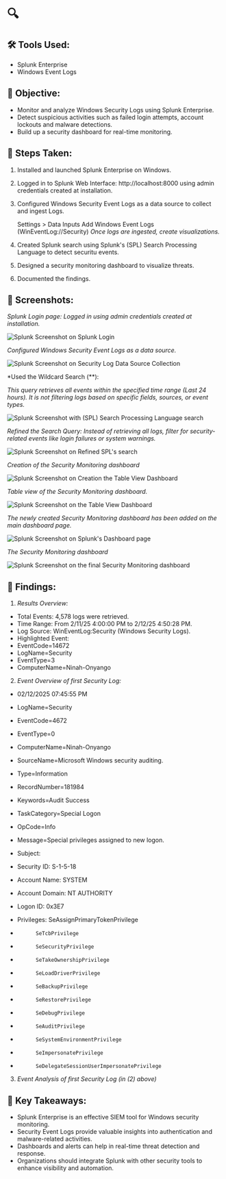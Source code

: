 # 🔍 

## 🛠 Tools Used:
- Splunk Enterprise
- Windows Event Logs

## 🎯 Objective:
- Monitor and analyze Windows Security Logs using Splunk Enterprise.
- Detect suspicious activities such as failed login attempts, account lockouts and malware detections.
- Build up a security dashboard for real-time monitoring.

## 📖 Steps Taken:
1. Installed and launched Splunk Enterprise on Windows.
2. Logged in to Splunk Web Interface: http://localhost:8000 using admin credentials created at installation.
3. Configured Windows Security Event Logs as a data source to collect and ingest Logs.

     Settings > Data Inputs
     Add Windows Event Logs (WinEventLog://Security)
     *Once logs are ingested, create visualizations.*

4. Created Splunk search using Splunk's (SPL) Search Processing Language to detect securitu events.
5. Designed a security monitoring dashboard to visualize threats.
6. Documented the findings. 

## 📸 Screenshots: 
*Splunk Login page: Logged in using admin credentials created at installation.*

![Splunk Screenshot on Splunk Login](images/splunkLogin.png)

*Configured Windows Security Event Logs as a data source.*

![Splunk Screenshot on Security Log Data Source Collection](images/securityLogDataSource.png)

*Used the Wildcard Search (**):

*This query retrieves all events within the specified time range (Last 24 hours).*
*It is not filtering logs based on specific fields, sources, or event types.*

![Splunk Screenshot with (SPL) Search Processing Language search](images/splunkSearch.png)

*Refined the Search Query: Instead of retrieving all logs, filter for*
*security-related events like login failures or system warnings.*
          
![Splunk Screenshot on Refined SPL's search](images/refinedSPLsearch.png)

*Creation of the Security Monitoring dashboard*

![Splunk Screenshot on Creation the Table View Dashboard](images/createTableDashboard.png)

*Table view of the Security Monitoring dashboard.*

![Splunk Screenshot on the Table View Dashboard](images/TableViewSecuritySearch.png)

*The newly created Security Monitoring dashboard has been added on the main dashboard page.*

![Splunk Screenshot on Splunk's Dashboard page](images/Dashboard.png)

*The Security Monitoring dashboard*

![Splunk Screenshot on the final Security Monitoring dashboard](images/securityMonitoringDashboard.png)

## 📝 Findings:
1. *Results Overview:*

- Total Events: 4,578 logs were retrieved.
- Time Range: From 2/11/25 4:00:00 PM to 2/12/25 4:50:28 PM.
- Log Source: WinEventLog:Security (Windows Security Logs).
- Highlighted Event:
- EventCode=14672
- LogName=Security
- EventType=3
- ComputerName=Ninah-Onyango

2. *Event Overview of first Security Log:*

- 02/12/2025 07:45:55 PM
- LogName=Security
- EventCode=4672
- EventType=0
- ComputerName=Ninah-Onyango
- SourceName=Microsoft Windows security auditing.
- Type=Information
- RecordNumber=181984
- Keywords=Audit Success
- TaskCategory=Special Logon
- OpCode=Info
- Message=Special privileges assigned to new logon.

- Subject:
- 	Security ID:		S-1-5-18
- 	Account Name:		SYSTEM
- 	Account Domain:		NT AUTHORITY
- 	Logon ID:		0x3E7

- Privileges:		SeAssignPrimaryTokenPrivilege
- 			SeTcbPrivilege
- 			SeSecurityPrivilege
- 			SeTakeOwnershipPrivilege
- 			SeLoadDriverPrivilege
- 			SeBackupPrivilege
- 			SeRestorePrivilege
- 			SeDebugPrivilege
- 			SeAuditPrivilege
- 			SeSystemEnvironmentPrivilege
- 			SeImpersonatePrivilege
- 			SeDelegateSessionUserImpersonatePrivilege	

3. *Event Analysis of first Security Log (in (2) above)*





## 🚀 Key Takeaways:
- Splunk Enterprise is an effective SIEM tool for Windows security monitoring.
- Security Event Logs provide valuable insights into authentication and malware-related activities.
- Dashboards and alerts can help in real-time threat detection and response.
- Organizations should integrate Splunk with other security tools to enhance visibility and automation.
